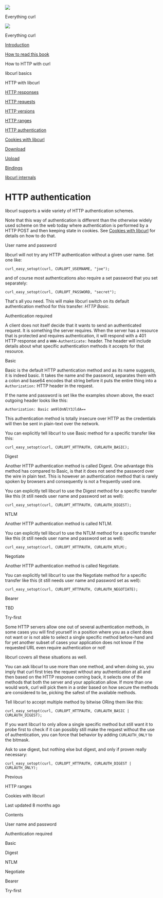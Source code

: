 <a href="../index.html" class="link-a079aa82--primary-53a25e66--logoLink-10d08504"></a>

<img src="https://gblobscdn.gitbook.com/orgs%2F-LxuH0qSm4xO9nWfEBlB%2Favatar.png?alt=media" class="image-67b14f24--avatar-1c1d03ec" />

<span class="text-4505230f--UIH400-4e41e82a--textContentFamily-49a318e1--spaceNameText-677c2969">Everything curl</span>

<a href="../index.html" class="link-a079aa82--primary-53a25e66--logoLink-10d08504"></a>

<img src="https://gblobscdn.gitbook.com/orgs%2F-LxuH0qSm4xO9nWfEBlB%2Favatar.png?alt=media" class="image-67b14f24--avatar-1c1d03ec" />

<span class="text-4505230f--UIH400-4e41e82a--textContentFamily-49a318e1--spaceNameText-677c2969">Everything curl</span>

<a href="../index.html" class="navButton-94f2579c--navButtonClickable-161b88ca"><span class="text-4505230f--UIH300-2063425d--textContentFamily-49a318e1--navButtonLabel-14a4968f">Introduction</span></a>

<a href="../how-to-read.html" class="navButton-94f2579c--navButtonClickable-161b88ca"><span class="text-4505230f--UIH300-2063425d--textContentFamily-49a318e1--navButtonLabel-14a4968f">How to read this book</span></a>





<span class="text-4505230f--UIH300-2063425d--textContentFamily-49a318e1--navButtonLabel-14a4968f">How to HTTP with curl</span>

<span class="text-4505230f--UIH300-2063425d--textContentFamily-49a318e1--navButtonLabel-14a4968f">libcurl basics</span>

<span class="text-4505230f--UIH300-2063425d--textContentFamily-49a318e1--navButtonLabel-14a4968f">HTTP with libcurl</span>

<a href="responses.html" class="navButton-94f2579c--pageItemWithChildrenNested-2c5d8183--navButtonClickable-161b88ca"><span class="text-4505230f--UIH300-2063425d--textContentFamily-49a318e1--navButtonLabel-14a4968f">HTTP responses</span></a>

<a href="requests.html" class="navButton-94f2579c--pageItemWithChildrenNested-2c5d8183--navButtonClickable-161b88ca"><span class="text-4505230f--UIH300-2063425d--textContentFamily-49a318e1--navButtonLabel-14a4968f">HTTP requests</span></a>

<a href="versions.html" class="navButton-94f2579c--pageItemWithChildrenNested-2c5d8183--navButtonClickable-161b88ca"><span class="text-4505230f--UIH300-2063425d--textContentFamily-49a318e1--navButtonLabel-14a4968f">HTTP versions</span></a>

<a href="ranges.html" class="navButton-94f2579c--pageItemWithChildrenNested-2c5d8183--navButtonClickable-161b88ca"><span class="text-4505230f--UIH300-2063425d--textContentFamily-49a318e1--navButtonLabel-14a4968f">HTTP ranges</span></a>

<a href="auth.html" class="navButton-94f2579c--pageItemWithChildrenNested-2c5d8183--navButtonClickable-161b88ca--navButtonOpened-6a88552e"><span class="text-4505230f--UIH300-2063425d--textContentFamily-49a318e1--navButtonLabel-14a4968f">HTTP authentication</span></a>

<a href="cookies.html" class="navButton-94f2579c--pageItemWithChildrenNested-2c5d8183--navButtonClickable-161b88ca"><span class="text-4505230f--UIH300-2063425d--textContentFamily-49a318e1--navButtonLabel-14a4968f">Cookies with libcurl</span></a>

<a href="download.html" class="navButton-94f2579c--pageItemWithChildrenNested-2c5d8183--navButtonClickable-161b88ca"><span class="text-4505230f--UIH300-2063425d--textContentFamily-49a318e1--navButtonLabel-14a4968f">Download</span></a>

<a href="upload.html" class="navButton-94f2579c--pageItemWithChildrenNested-2c5d8183--navButtonClickable-161b88ca"><span class="text-4505230f--UIH300-2063425d--textContentFamily-49a318e1--navButtonLabel-14a4968f">Upload</span></a>

<a href="../bindings.html" class="navButton-94f2579c--navButtonClickable-161b88ca"><span class="text-4505230f--UIH300-2063425d--textContentFamily-49a318e1--navButtonLabel-14a4968f">Bindings</span></a>

<a href="../internals.html" class="navButton-94f2579c--navButtonClickable-161b88ca"><span class="text-4505230f--UIH300-2063425d--textContentFamily-49a318e1--navButtonLabel-14a4968f">libcurl internals</span></a>

<a href="../bookindex.html" class="navButton-94f2579c--navButtonClickable-161b88ca"><span class="text-4505230f--UIH300-2063425d--textContentFamily-49a318e1--navButtonLabel-14a4968f"></span></a>





# <span class="text-4505230f--DisplayH900-bfb998fa--textContentFamily-49a318e1">HTTP authentication</span>

<span class="text-4505230f--UIH300-2063425d--textUIFamily-5ebd8e40--text-8ee2c8b2"></span>

<span class="text-4505230f--UIH300-2063425d--textUIFamily-5ebd8e40--text-8ee2c8b2"></span>

<span class="text-4505230f--TextH400-3033861f--textContentFamily-49a318e1"><span data-key="3bf9f4f9dacd4ebdbdb3bf90926b8af9"><span data-offset-key="3bf9f4f9dacd4ebdbdb3bf90926b8af9:0">libcurl supports a wide variety of HTTP authentication schemes.</span></span></span>

<span class="text-4505230f--TextH400-3033861f--textContentFamily-49a318e1"><span data-key="b173ca0076e7433ab87a9aa01c3060a1"><span data-offset-key="b173ca0076e7433ab87a9aa01c3060a1:0">Note that this way of authentication is different than the otherwise widely used scheme on the web today where authentication is performed by a HTTP POST and then keeping state in cookies. See </span></span><a href="cookies.html" class="link-a079aa82--primary-53a25e66--link-faf6c434"><span data-key="ac04aad958a94013ad2605300b3f471b"><span data-offset-key="ac04aad958a94013ad2605300b3f471b:0">Cookies with libcurl</span></span></a><span data-key="5424feda844f43dfb0e490f48b77b768"><span data-offset-key="5424feda844f43dfb0e490f48b77b768:0"> for details on how to do that.</span></span></span>

<span class="text-4505230f--HeadingH700-04e1a2a3--textContentFamily-49a318e1"><span data-key="72335ad42bef4f009a927f97968ff4f8"><span data-offset-key="72335ad42bef4f009a927f97968ff4f8:0">User name and password</span></span></span>

<span class="text-4505230f--TextH400-3033861f--textContentFamily-49a318e1"><span data-key="09224d43279e41e3be662ba4832756c6"><span data-offset-key="09224d43279e41e3be662ba4832756c6:0">libcurl will not try any HTTP authentication without a given user name. Set one like:</span></span></span>

    curl_easy_setopt(curl, CURLOPT_USERNAME, "joe");

<span class="text-4505230f--TextH400-3033861f--textContentFamily-49a318e1"><span data-key="d8f3dd28ed2240a288ca6150102c8945"><span data-offset-key="d8f3dd28ed2240a288ca6150102c8945:0">and of course most authentications also require a set password that you set separately:</span></span></span>

    curl_easy_setopt(curl, CURLOPT_PASSWORD, "secret");

<span class="text-4505230f--TextH400-3033861f--textContentFamily-49a318e1"><span data-key="ddcb2541008244d2814ed8d9fb84e6ad"><span data-offset-key="ddcb2541008244d2814ed8d9fb84e6ad:0">That's all you need. This will make libcurl switch on its default authentication method for this transfer: </span><span data-offset-key="ddcb2541008244d2814ed8d9fb84e6ad:1">_HTTP Basic_</span><span data-offset-key="ddcb2541008244d2814ed8d9fb84e6ad:2">.</span></span></span>

<span class="text-4505230f--HeadingH700-04e1a2a3--textContentFamily-49a318e1"><span data-key="f2b9cbc49c06479bb65f6ce12f6e9898"><span data-offset-key="f2b9cbc49c06479bb65f6ce12f6e9898:0">Authentication required</span></span></span>

<span class="text-4505230f--TextH400-3033861f--textContentFamily-49a318e1"><span data-key="ac55b491a4c04003bbf680ec629b2aca"><span data-offset-key="ac55b491a4c04003bbf680ec629b2aca:0">A client does not itself decide that it wants to send an authenticated request. It is something the server requires. When the server has a resource that is protected and requires authentication, it will respond with a 401 HTTP response and a </span><span data-offset-key="ac55b491a4c04003bbf680ec629b2aca:1">`WWW-Authenticate:`</span><span data-offset-key="ac55b491a4c04003bbf680ec629b2aca:2"> header. The header will include details about what specific authentication methods it accepts for that resource.</span></span></span>

<span class="text-4505230f--HeadingH700-04e1a2a3--textContentFamily-49a318e1"><span data-key="a7829b87a88b41b6b723a595db3e2683"><span data-offset-key="a7829b87a88b41b6b723a595db3e2683:0">Basic</span></span></span>

<span class="text-4505230f--TextH400-3033861f--textContentFamily-49a318e1"><span data-key="4df317c44b604186af73082c798abd3a"><span data-offset-key="4df317c44b604186af73082c798abd3a:0">Basic is the default HTTP authentication method and as its name suggests, it is indeed basic. It takes the name and the password, separates them with a colon and base64 encodes that string before it puts the entire thing into a </span><span data-offset-key="4df317c44b604186af73082c798abd3a:1">`Authorization:`</span><span data-offset-key="4df317c44b604186af73082c798abd3a:2"> HTTP header in the request.</span></span></span>

<span class="text-4505230f--TextH400-3033861f--textContentFamily-49a318e1"><span data-key="ffddab0501c249a689123c30c4648a71"><span data-offset-key="ffddab0501c249a689123c30c4648a71:0">If the name and password is set like the examples shown above, the exact outgoing header looks like this:</span></span></span>

    Authorization: Basic am9lOnNlY3JldA==

<span class="text-4505230f--TextH400-3033861f--textContentFamily-49a318e1"><span data-key="b6b5488a218d404aba194b394aaee147"><span data-offset-key="b6b5488a218d404aba194b394aaee147:0">This authentication method is totally insecure over HTTP as the credentials will then be sent in plain-text over the network.</span></span></span>

<span class="text-4505230f--TextH400-3033861f--textContentFamily-49a318e1"><span data-key="f386ea3b12274de893d79dc7124c396e"><span data-offset-key="f386ea3b12274de893d79dc7124c396e:0">You can explicitly tell libcurl to use Basic method for a specific transfer like this:</span></span></span>

    curl_easy_setopt(curl, CURLOPT_HTTPAUTH, CURLAUTH_BASIC);

<span class="text-4505230f--HeadingH700-04e1a2a3--textContentFamily-49a318e1"><span data-key="7f18170baea043188006302174fdcf43"><span data-offset-key="7f18170baea043188006302174fdcf43:0">Digest</span></span></span>

<span class="text-4505230f--TextH400-3033861f--textContentFamily-49a318e1"><span data-key="e904eb654f4342ec92029f7df987993e"><span data-offset-key="e904eb654f4342ec92029f7df987993e:0">Another HTTP authentication method is called Digest. One advantage this method has compared to Basic, is that it does not send the password over the wire in plain text. This is however an authentication method that is rarely spoken by browsers and consequently is not a frequently used one.</span></span></span>

<span class="text-4505230f--TextH400-3033861f--textContentFamily-49a318e1"><span data-key="98909022c7d44e71990be2d872a98d3c"><span data-offset-key="98909022c7d44e71990be2d872a98d3c:0">You can explicitly tell libcurl to use the Digest method for a specific transfer like this (it still needs user name and password set as well):</span></span></span>

    curl_easy_setopt(curl, CURLOPT_HTTPAUTH, CURLAUTH_DIGEST);

<span class="text-4505230f--HeadingH700-04e1a2a3--textContentFamily-49a318e1"><span data-key="7dbf4c70f1dc45169107282cb5bd036e"><span data-offset-key="7dbf4c70f1dc45169107282cb5bd036e:0">NTLM</span></span></span>

<span class="text-4505230f--TextH400-3033861f--textContentFamily-49a318e1"><span data-key="4894b0b17b6d461d8a01a4adedd2e636"><span data-offset-key="4894b0b17b6d461d8a01a4adedd2e636:0">Another HTTP authentication method is called NTLM.</span></span></span>

<span class="text-4505230f--TextH400-3033861f--textContentFamily-49a318e1"><span data-key="50b4d9f62a234184b79291958a1b14f6"><span data-offset-key="50b4d9f62a234184b79291958a1b14f6:0">You can explicitly tell libcurl to use the NTLM method for a specific transfer like this (it still needs user name and password set as well):</span></span></span>

    curl_easy_setopt(curl, CURLOPT_HTTPAUTH, CURLAUTH_NTLM);

<span class="text-4505230f--HeadingH700-04e1a2a3--textContentFamily-49a318e1"><span data-key="a288a893bc77435e8468bc82138b808f"><span data-offset-key="a288a893bc77435e8468bc82138b808f:0">Negotiate</span></span></span>

<span class="text-4505230f--TextH400-3033861f--textContentFamily-49a318e1"><span data-key="305fb01b38da486bb33cd293efcc0d03"><span data-offset-key="305fb01b38da486bb33cd293efcc0d03:0">Another HTTP authentication method is called Negotiate.</span></span></span>

<span class="text-4505230f--TextH400-3033861f--textContentFamily-49a318e1"><span data-key="bb3fae4df00941f7b37a20ccce5b32f9"><span data-offset-key="bb3fae4df00941f7b37a20ccce5b32f9:0">You can explicitly tell libcurl to use the Negotiate method for a specific transfer like this (it still needs user name and password set as well):</span></span></span>

    curl_easy_setopt(curl, CURLOPT_HTTPAUTH, CURLAUTH_NEGOTIATE);

<span class="text-4505230f--HeadingH700-04e1a2a3--textContentFamily-49a318e1"><span data-key="21026589379b4574af2af832ba062771"><span data-offset-key="21026589379b4574af2af832ba062771:0">Bearer</span></span></span>

<span class="text-4505230f--TextH400-3033861f--textContentFamily-49a318e1"><span data-key="ba277f9ae8264e288121f20e6007a449"><span data-offset-key="ba277f9ae8264e288121f20e6007a449:0">TBD</span></span></span>

<span class="text-4505230f--HeadingH700-04e1a2a3--textContentFamily-49a318e1"><span data-key="23cd4c1c3dbc43ae8abcf6e2c76b659e"><span data-offset-key="23cd4c1c3dbc43ae8abcf6e2c76b659e:0">Try-first</span></span></span>

<span class="text-4505230f--TextH400-3033861f--textContentFamily-49a318e1"><span data-key="51f22afd182f4c31a241d675a8eea337"><span data-offset-key="51f22afd182f4c31a241d675a8eea337:0">Some HTTP servers allow one out of several authentication methods, in some cases you will find yourself in a position where you as a client does not want or is not able to select a single specific method before-hand and for yet another subset of cases your application does not know if the requested URL even require authentication or not!</span></span></span>

<span class="text-4505230f--TextH400-3033861f--textContentFamily-49a318e1"><span data-key="e5ac29e77a3344f897ea6650745d2767"><span data-offset-key="e5ac29e77a3344f897ea6650745d2767:0">libcurl covers all these situations as well.</span></span></span>

<span class="text-4505230f--TextH400-3033861f--textContentFamily-49a318e1"><span data-key="98c625400bf54eda8064a3a771c2caef"><span data-offset-key="98c625400bf54eda8064a3a771c2caef:0">You can ask libcurl to use more than one method, and when doing so, you imply that curl first tries the request without any authentication at all and then based on the HTTP response coming back, it selects one of the methods that both the server and your application allow. If more than one would work, curl will pick them in a order based on how secure the methods are considered to be, picking the safest of the available methods.</span></span></span>

<span class="text-4505230f--TextH400-3033861f--textContentFamily-49a318e1"><span data-key="2655a72b24fa4e3c8c6a5d2dc2f36ff0"><span data-offset-key="2655a72b24fa4e3c8c6a5d2dc2f36ff0:0">Tell libcurl to accept multiple method by bitwise ORing them like this:</span></span></span>

    curl_easy_setopt(curl, CURLOPT_HTTPAUTH, CURLAUTH_BASIC | CURLAUTH_DIGEST);

<span class="text-4505230f--TextH400-3033861f--textContentFamily-49a318e1"><span data-key="3d4c9888582a41a2bd2bb4e59868f18b"><span data-offset-key="3d4c9888582a41a2bd2bb4e59868f18b:0">If you want libcurl to only allow a single specific method but still want it to probe first to check if it can possibly still make the request without the use of authentication, you can force that behavior by adding </span><span data-offset-key="3d4c9888582a41a2bd2bb4e59868f18b:1">`CURLAUTH_ONLY`</span><span data-offset-key="3d4c9888582a41a2bd2bb4e59868f18b:2"> to the bitmask.</span></span></span>

<span class="text-4505230f--TextH400-3033861f--textContentFamily-49a318e1"><span data-key="0f3793d5d79445958ed753bdade1bc73"><span data-offset-key="0f3793d5d79445958ed753bdade1bc73:0">Ask to use digest, but nothing else but digest, and only if proven really necessary:</span></span></span>

    curl_easy_setopt(curl, CURLOPT_HTTPAUTH, CURLAUTH_DIGEST | CURLAUTH_ONLY);

<a href="ranges.html" class="reset-3c756112--card-6570f064--whiteCard-fff091a4--cardPrevious-56a5e674"></a>

<span class="text-4505230f--TextH200-a3425406--textContentFamily-49a318e1">Previous</span>

<span class="text-4505230f--UIH400-4e41e82a--textContentFamily-49a318e1">HTTP ranges</span>

<a href="cookies.html" class="reset-3c756112--card-6570f064--whiteCard-fff091a4--cardNext-19241c42"></a>


<span class="text-4505230f--UIH400-4e41e82a--textContentFamily-49a318e1">Cookies with libcurl</span>



<span class="text-4505230f--TextH200-a3425406--textContentFamily-49a318e1">Last updated 8 months ago</span>



<span class="text-4505230f--InfoH100-1e92e1d1--textContentFamily-49a318e1">Contents</span>

<a href="auth.html#user-name-and-password" class="reset-3c756112--menuItem-aa02f6ec--menuItemLight-757d5235--menuItemInline-173bdf97--pageTocItem-f4427024"></a>

<span class="text-4505230f--UIH300-2063425d--textContentFamily-49a318e1"><span class="text-4505230f--UIH200-50ead35f--textContentFamily-49a318e1">User name and password</span></span>

<a href="auth.html#authentication-required" class="reset-3c756112--menuItem-aa02f6ec--menuItemLight-757d5235--menuItemInline-173bdf97--pageTocItem-f4427024"></a>

<span class="text-4505230f--UIH300-2063425d--textContentFamily-49a318e1"><span class="text-4505230f--UIH200-50ead35f--textContentFamily-49a318e1">Authentication required</span></span>

<a href="auth.html#basic" class="reset-3c756112--menuItem-aa02f6ec--menuItemLight-757d5235--menuItemInline-173bdf97--pageTocItem-f4427024"></a>

<span class="text-4505230f--UIH300-2063425d--textContentFamily-49a318e1"><span class="text-4505230f--UIH200-50ead35f--textContentFamily-49a318e1">Basic</span></span>

<a href="auth.html#digest" class="reset-3c756112--menuItem-aa02f6ec--menuItemLight-757d5235--menuItemInline-173bdf97--pageTocItem-f4427024"></a>

<span class="text-4505230f--UIH300-2063425d--textContentFamily-49a318e1"><span class="text-4505230f--UIH200-50ead35f--textContentFamily-49a318e1">Digest</span></span>

<a href="auth.html#ntlm" class="reset-3c756112--menuItem-aa02f6ec--menuItemLight-757d5235--menuItemInline-173bdf97--pageTocItem-f4427024"></a>

<span class="text-4505230f--UIH300-2063425d--textContentFamily-49a318e1"><span class="text-4505230f--UIH200-50ead35f--textContentFamily-49a318e1">NTLM</span></span>

<a href="auth.html#negotiate" class="reset-3c756112--menuItem-aa02f6ec--menuItemLight-757d5235--menuItemInline-173bdf97--pageTocItem-f4427024"></a>

<span class="text-4505230f--UIH300-2063425d--textContentFamily-49a318e1"><span class="text-4505230f--UIH200-50ead35f--textContentFamily-49a318e1">Negotiate</span></span>

<a href="auth.html#bearer" class="reset-3c756112--menuItem-aa02f6ec--menuItemLight-757d5235--menuItemInline-173bdf97--pageTocItem-f4427024"></a>

<span class="text-4505230f--UIH300-2063425d--textContentFamily-49a318e1"><span class="text-4505230f--UIH200-50ead35f--textContentFamily-49a318e1">Bearer</span></span>

<a href="auth.html#try-first" class="reset-3c756112--menuItem-aa02f6ec--menuItemLight-757d5235--menuItemInline-173bdf97--pageTocItem-f4427024"></a>

<span class="text-4505230f--UIH300-2063425d--textContentFamily-49a318e1"><span class="text-4505230f--UIH200-50ead35f--textContentFamily-49a318e1">Try-first</span></span>
